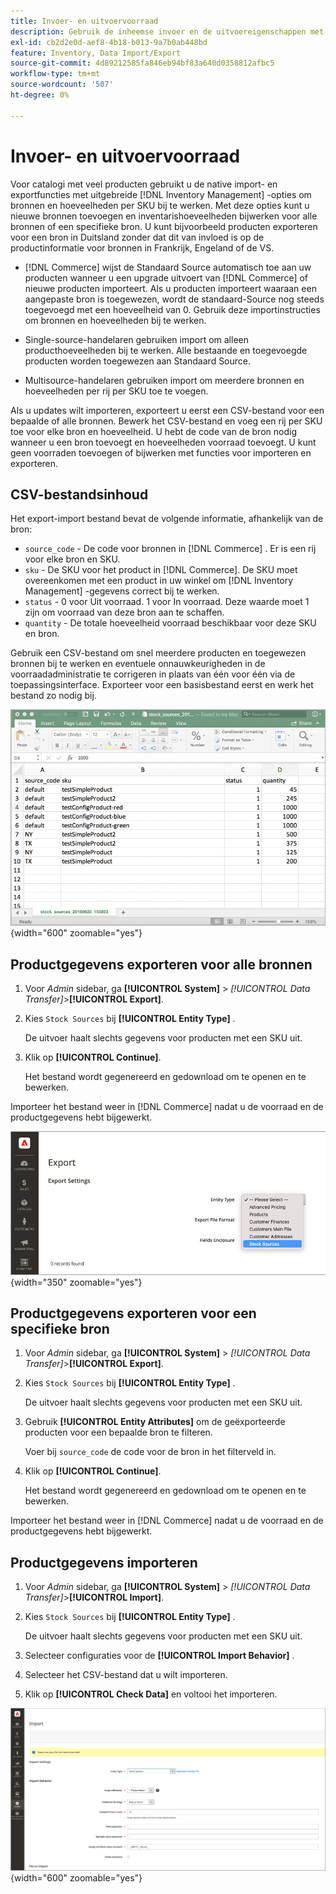 ```yaml
---
title: Invoer- en uitvoervoorraad
description: Gebruik de inheemse invoer en de uitvoereigenschappen met uitgebreide  [!DNL Inventory Management]  opties om bronnen en hoeveelheden door SKU bij te werken.
exl-id: cb2d2e0d-aef8-4b18-b013-9a7b0ab448bd
feature: Inventory, Data Import/Export
source-git-commit: 4d89212585fa846eb94bf83a640d0358812afbc5
workflow-type: tm+mt
source-wordcount: '507'
ht-degree: 0%

---
```


# Invoer- en uitvoervoorraad

Voor catalogi met veel producten gebruikt u de native import- en exportfuncties met uitgebreide [!DNL Inventory Management] -opties om bronnen en hoeveelheden per SKU bij te werken. Met deze opties kunt u nieuwe bronnen toevoegen en inventarishoeveelheden bijwerken voor alle bronnen of een specifieke bron. U kunt bijvoorbeeld producten exporteren voor een bron in Duitsland zonder dat dit van invloed is op de productinformatie voor bronnen in Frankrijk, Engeland of de VS.

- [!DNL Commerce] wijst de Standaard Source automatisch toe aan uw producten wanneer u een upgrade uitvoert van [!DNL Commerce] of nieuwe producten importeert. Als u producten importeert waaraan een aangepaste bron is toegewezen, wordt de standaard-Source nog steeds toegevoegd met een hoeveelheid van 0. Gebruik deze importinstructies om bronnen en hoeveelheden bij te werken.

- Single-source-handelaren gebruiken import om alleen producthoeveelheden bij te werken. Alle bestaande en toegevoegde producten worden toegewezen aan Standaard Source.

- Multisource-handelaren gebruiken import om meerdere bronnen en hoeveelheden per rij per SKU toe te voegen.

Als u updates wilt importeren, exporteert u eerst een CSV-bestand voor een bepaalde of alle bronnen. Bewerk het CSV-bestand en voeg een rij per SKU toe voor elke bron en hoeveelheid. U hebt de code van de bron nodig wanneer u een bron toevoegt en hoeveelheden voorraad toevoegt. U kunt geen voorraden toevoegen of bijwerken met functies voor importeren en exporteren.

## CSV-bestandsinhoud

Het export-import bestand bevat de volgende informatie, afhankelijk van de bron:

- `source_code` - De code voor bronnen in [!DNL Commerce] . Er is een rij voor elke bron en SKU.
- `sku` - De SKU voor het product in [!DNL Commerce]. De SKU moet overeenkomen met een product in uw winkel om [!DNL Inventory Management] -gegevens correct bij te werken.
- `status` - 0 voor Uit voorraad. 1 voor In voorraad. Deze waarde moet 1 zijn om voorraad van deze bron aan te schaffen.
- `quantity` - De totale hoeveelheid voorraad beschikbaar voor deze SKU en bron.

Gebruik een CSV-bestand om snel meerdere producten en toegewezen bronnen bij te werken en eventuele onnauwkeurigheden in de voorraadadministratie te corrigeren in plaats van één voor één via de toepassingsinterface. Exporteer voor een basisbestand eerst en werk het bestand zo nodig bij.

![&#x200B; Csv- dossier van het Voorbeeld voor de invoer - de gegevens van de de uitvoervoorraad &#x200B;](assets/inventory-import-export-data.png){width="600" zoomable="yes"}

## Productgegevens exporteren voor alle bronnen

1. Voor _Admin_ sidebar, ga **[!UICONTROL System]** > _[!UICONTROL Data Transfer]_>**[!UICONTROL Export]**.

1. Kies `Stock Sources` bij **[!UICONTROL Entity Type]** .

   De uitvoer haalt slechts gegevens voor producten met een SKU uit.

1. Klik op **[!UICONTROL Continue]**.

   Het bestand wordt gegenereerd en gedownload om te openen en te bewerken.

Importeer het bestand weer in [!DNL Commerce] nadat u de voorraad en de productgegevens hebt bijgewerkt.

![&#x200B; de voorraadbronnen van de Uitvoer voor productgegevens en bronnen &#x200B;](assets/inventory-export-stock-sources.png){width="350" zoomable="yes"}

## Productgegevens exporteren voor een specifieke bron

1. Voor _Admin_ sidebar, ga **[!UICONTROL System]** > _[!UICONTROL Data Transfer]_>**[!UICONTROL Export]**.

1. Kies `Stock Sources` bij **[!UICONTROL Entity Type]** .

   De uitvoer haalt slechts gegevens voor producten met een SKU uit.

1. Gebruik **[!UICONTROL Entity Attributes]** om de geëxporteerde producten voor een bepaalde bron te filteren.

   Voer bij `source_code` de code voor de bron in het filterveld in.

1. Klik op **[!UICONTROL Continue]**.

   Het bestand wordt gegenereerd en gedownload om te openen en te bewerken.

Importeer het bestand weer in [!DNL Commerce] nadat u de voorraad en de productgegevens hebt bijgewerkt.

## Productgegevens importeren

1. Voor _Admin_ sidebar, ga **[!UICONTROL System]** > _[!UICONTROL Data Transfer]_>**[!UICONTROL Import]**.

1. Kies `Stock Sources` bij **[!UICONTROL Entity Type]** .

   De uitvoer haalt slechts gegevens voor producten met een SKU uit.

1. Selecteer configuraties voor de **[!UICONTROL Import Behavior]** .

1. Selecteer het CSV-bestand dat u wilt importeren.

1. Klik op **[!UICONTROL Check Data]** en voltooi het importeren.

![&#x200B; de productgegevens en bronnen van de Invoer &#x200B;](assets/inventory-import-sources.png){width="600" zoomable="yes"}

